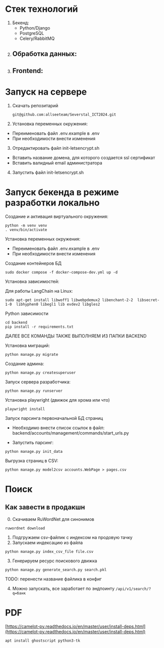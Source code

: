 # Стек технологий

1. Бекенд:
   - Python/Django
   - PostgreSQL
   - Celery/RabbitMQ
3. Обработка данных:
   -
4. Frontend:
   -

# Запуск на сервере

1. Скачать репозитарий
   ```
   git@github.com:allseeteam/Severstal_ICT2024.git
   ```
2. Установка переменных окружения:
- Переименовать файл .env.example в .env
- При необходимости внести изменения

3. Отредактировать файл init-letsencrypt.sh
- Вставить название домена, для которого создается ssl сертификат
- Вставить валидный email администратора

4. Запустить файл init-letsencrypt.sh



# Запуск бекенда в режиме разработки локально

Создание и активация виртуального окружения:

```
python -m venv venv
. venv/bin/activate
```

Установка переменных окружения:

- Переименовать файл .env.example в .env
- При необходимости внести изменения

Создание контейнеров БД

```
sudo docker compose -f docker-compose-dev.yml up -d
```

Установка зависимостей:

Для работы LangChain на Linux:

```
sudo apt-get install libwoff1 libwebpdemux2 libenchant-2-2  libsecret-1-0  libhyphen0 libegl1 lib evdev2 libgles2 
```

Python зависимости

```
cd backend
pip install -r requirements.txt

```

ДАЛЕЕ ВСЕ КОМАНДЫ ТАКЖЕ ВЫПОЛНЯЕМ ИЗ ПАПКИ BACKEND

Установка миграций:

```
python manage.py migrate
```

Создание админа:

```
python manage.py createsuperuser
```

Запуск сервера разработчика:

```
python manage.py runserver
```

Установка playwright (движок для хрома или что)

```
playwright install
```

Запуск парсинга первоначальной БД страниц

- Необходимо внести список ссылок в файл: backend/accounts/management/commands/start_urls.py

- Запустить парсинг:

```
python manage.py init_data
```

Выгрузка страниц в CSV:

```
python manage.py model2csv accounts.WebPage > pages.csv
```

# Поиск

## Как завести в продакшн

0. Скачиваем RuWordNet для синонимов

```
ruwordnet download
```

1. Подгружаем csv-файлик с индексом на продовую тачку
2. Запускаем индексацию из файла

```
python manage.py index_csv_file file.csv
```

3. Генерируем ресурс поискового движка

```
python manage.py generate_search.py search.pkl
```

TODO: перенести название файлика в конфиг

4. Можно запускать, все заработает по эндпоинту `/api/v1/search/?q=банк`

# PDF

[https://camelot-py.readthedocs.io/en/master/user/install-deps.html](https://camelot-py.readthedocs.io/en/master/user/install-deps.html)

```bash
apt install ghostscript python3-tk
```
